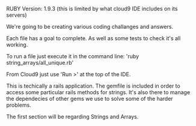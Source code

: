 RUBY Version: 1.9.3 (this is limited by what cloud9 IDE includes on its servers)

We're going to be creating various coding challanges and answers.

Each file has a goal to complete. As well as some tests to check it's all working.

To run a file just execute it in the command line:
'ruby string_arrays/all_unique.rb'

From Cloud9 just use 'Run >' at the top of the IDE.

This is techically a rails application. The gemfile is included in order to access
some particular rails methods for strings. It's also there to manage the dependecies
of other gems we use to solve some of the harder problems.

The first section will be regarding Strings and Arrays.

